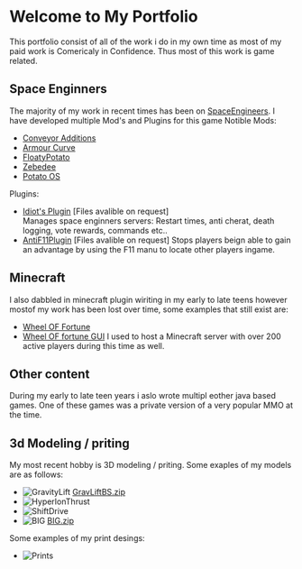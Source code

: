 # Welcome to My Portfolio

This portfolio consist of all of the work i do in my own time as most of my paid work is Comericaly in Confidence.
Thus most of this work is game related.

## Space Enginners
The majority of my work in recent times has been on [SpaceEngineers](https://www.spaceengineersgame.com).
 I have developed multiple Mod's and Plugins for this game
  Notible Mods:
  - [Conveyor Additions](https://steamcommunity.com/sharedfiles/filedetails/?id=2642594104)
  - [Armour Curve](https://steamcommunity.com/sharedfiles/filedetails/?id=2641641831)
  - [FloatyPotato](https://steamcommunity.com/sharedfiles/filedetails/?id=2433763460)
  - [Zebedee](https://steamcommunity.com/sharedfiles/filedetails/?id=2367804078)
  - [Potato OS](https://pastebin.com/ptFnSjaL)
 
  Plugins:
  - [Idiot's Plugin]() [Files avalible on request]  
      Manages space enginners servers:
       Restart times, anti cherat, death logging, vote rewards, commands etc..
  - [AntiF11Plugin]() [Files avalible on request]
      Stops players beign able to gain an advantage by using the F11 manu to locate other players ingame.
 
## Minecraft
I also dabbled in minecraft plugin wiriting in my early to late teens however mostof my work has been lost over time, some examples that still exist are:
 - [Wheel OF Fortune](https://www.curseforge.com/minecraft/bukkit-plugins/wheeloffortune)
 - [Wheel OF fortune GUI](https://www.curseforge.com/minecraft/bukkit-plugins/wheel-of-fortune-gui)
I used to host a Minecraft server with over 200 active players during this time as well.

## Other content
During my early to late teen years i aslo wrote multipl eother java based games.
One of these games was a private version of a very popular MMO at the time.

## 3d Modeling / priting
  My most recent hobby is 3D modeling / priting. 
  Some exaples of my models are as follows:
  - ![GravityLift](https://puu.sh/J8L4b/7ac16ebd8d.png) [GravLiftBS.zip](https://github.com/lumbyjack/lumbyjack.github.io/files/9019835/GravLiftBS.zip)
  - ![HyperIonThrust](https://puu.sh/J8L2j/2d58bdefa7.png)
  - ![ShiftDrive](https://puu.sh/J8L3E/75723aee96.png)
  - ![BIG](https://puu.sh/J8L3S/68e932f034.png) [BIG.zip](https://github.com/lumbyjack/lumbyjack.github.io/files/9019842/BIG.zip)
  
  Some examples of my print desings:
  - ![Prints](https://puu.sh/J8L72/b6010e92d5.png)
  

  
